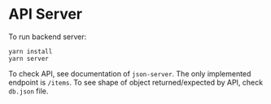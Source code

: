 # API Server

To run backend server:

```shell
yarn install
yarn server
```

To check API, see documentation of `json-server`. The only implemented endpoint is `/items`. 
To see shape of object returned/expected by API, check `db.json` file.
